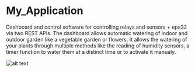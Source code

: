# My_Application

Dashboard and control software for controlling relays and sensors + eps32 via two REST APIs.
The dashboard allows automatic watering of indoor and outdoor garden like a vegetable garden or flowers.
It allows the watering of your plants through multiple methods like the reading of humidity sensors, a timer function to water them at a distinct time or to activate 
it manualy.

![alt text](https://github.com/andreas-repo/Home_Garden/master/HomeGarden.jpg?raw=true)
